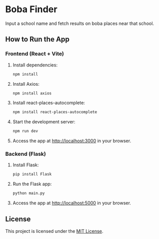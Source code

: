 # Boba Finder

Input a school name and fetch results on boba places near that school.

## How to Run the App

### Frontend (React + Vite)

1. Install dependencies:
    ```bash
    npm install
    ```

2. Install Axios:
    ```bash
    npm install axios
    ```

3. Install react-places-autocomplete:
    ```bash
    npm install react-places-autocomplete
    ```

4. Start the development server:
    ```bash
    npm run dev
    ```

5. Access the app at [http://localhost:3000](http://localhost:3000) in your browser.

### Backend (Flask)

1. Install Flask:
    ```bash
    pip install Flask
    ```

2. Run the Flask app:
    ```bash
    python main.py
    ```

3. Access the app at [http://localhost:5000](http://localhost:5000) in your browser.

## License

This project is licensed under the [MIT License](LICENSE).